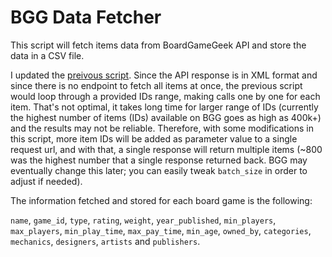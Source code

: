 # BGG Data Fetcher

This script will fetch items data from BoardGameGeek API and store the data in a CSV file. 

I updated the [preivous script](https://www.drangovski.com/article/boardgamegeek-board-games-data-fetching). Since the API response is in XML format and since there is no endpoint to fetch all items at once, the previous script would loop through a provided IDs range, making calls one by one for each item. That's not optimal, it takes long time for larger range of IDs (currently the highest number of items (IDs) available on BGG goes as high as 400k+) and the results may not be reliable. Therefore, with some modifications in this script, more item IDs will be added as parameter value to a single request url, and with that, a single response will return multiple items (~800 was the highest number that a single response returned back. BGG may eventually change this later; you can easily tweak `batch_size` in order to adjust if needed).

The information fetched and stored for each board game is the following:

`name`, `game_id`, `type`, `rating`, `weight`, `year_published`, `min_players`, `max_players`, `min_play_time`, `max_pay_time`, `min_age`, `owned_by`, `categories`, `mechanics`, `designers`, `artists` and `publishers`.

